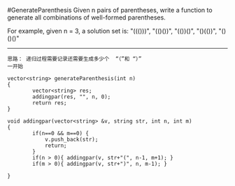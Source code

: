 #GenerateParenthesis
Given n pairs of parentheses, write a function to generate all combinations of well-formed parentheses.

For example, given n = 3, a solution set is:
"((()))", "(()())", "(())()", "()(())", "()()()"


---




```
思路： 递归过程需要记录还需要生成多少个  “（”和 “）”
一开始 

vector<string> generateParenthesis(int n) 
{
        vector<string> res;
        addingpar(res, "", n, 0);
        return res;
}
    
void addingpar(vector<string> &v, string str, int n, int m)
{
        if(n==0 && m==0) {
            v.push_back(str);
            return;
        }
        if(n > 0){ addingpar(v, str+"(", n-1, m+1); }
        if(m > 0){ addingpar(v, str+")", n, m-1); }
        
}
```